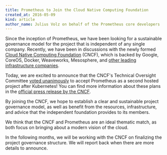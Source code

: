 ```yaml
---
title: Prometheus to Join the Cloud Native Computing Foundation
created_at: 2016-05-09
kind: article
author_name: Julius Volz on behalf of the Prometheus core developers
---
```


Since the inception of Prometheus, we have been looking for a sustainable
governance model for the project that is independent of any single company.
Recently, we have been in discussions with the newly formed [Cloud Native
Computing Foundation](https://cncf.io/) (CNCF), which is backed by Google,
CoreOS, Docker, Weaveworks, Mesosphere, and [other leading infrastructure
companies](https://cncf.io/about/members).

Today, we are excited to announce that the CNCF's Technical Oversight Committee
[voted unanimously](http://lists.cncf.io/pipermail/cncf-toc/2016-May/000198.html) to
accept Prometheus as a second hosted project after Kubernetes! You can find
more information about these plans in the
[official press release by the CNCF](https://cncf.io/news/news/2016/05/cloud-native-computing-foundation-accepts-prometheus-second-hosted-project).

By joining the CNCF, we hope to establish a clear and sustainable project
governance model, as well as benefit from the resources, infrastructure, and
advice that the independent foundation provides to its members.

We think that the CNCF and Prometheus are an ideal thematic match, as both
focus on bringing about a modern vision of the cloud.

In the following months, we will be working with the CNCF on finalizing the
project governance structure. We will report back when there are more details
to announce.
